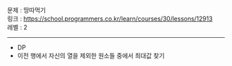문제 : 땅따먹기
<br>
링크 : https://school.programmers.co.kr/learn/courses/30/lessons/12913
<br>
레벨 : 2

---

- DP
- 이전 행에서 자신의 열을 제외한 원소들 중에서 최대값 찾기
